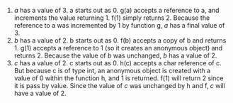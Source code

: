 1. *a* has a value of 3. a starts out as 0. g(a) accepts a reference to a, and increments the value returning 1. f(1) simply returns 2. Because the reference to a was incremented by 1 by function g, *a* has a final value of 3.
2. *b* has a value of 2. b starts out as 0. f(b) accepts a copy of b and returns 1. g(1) accepts a reference to 1 (so it creates an anonymous object) and returns 2. Because the value of *b* was unchanged, *b* has a value of 2.
3. *c* has a value of 2. c starts out as 0. h(c) accepts a char reference of c. But because c is of type int, an anonymous object is created with a value of 0 within the function h, and 1 is returned. f(1) will return 2 since it is pass by value. Since the value of *c* was unchanged by h and f, *c* will have a value of 2.
